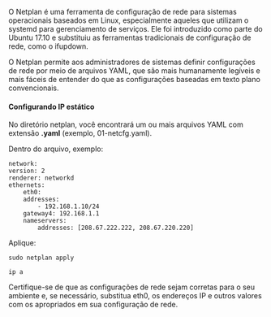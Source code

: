 O Netplan é uma ferramenta de configuração de rede para sistemas operacionais baseados em Linux, especialmente aqueles que utilizam o systemd para gerenciamento de serviços. Ele foi introduzido como parte do Ubuntu 17.10 e substituiu as ferramentas tradicionais de configuração de rede, como o ifupdown.

O Netplan permite aos administradores de sistemas definir configurações de rede por meio de arquivos YAML, que são mais humanamente legíveis e mais fáceis de entender do que as configurações baseadas em texto plano convencionais.

#### Configurando IP estático

No diretório netplan, você encontrará um ou mais arquivos YAML com extensão **.yaml** (exemplo, 01-netcfg.yaml).

Dentro do arquivo, exemplo:

    network:
    version: 2
    renderer: networkd
    ethernets:
        eth0:
        addresses:
            - 192.168.1.10/24
        gateway4: 192.168.1.1
        nameservers:
            addresses: [208.67.222.222, 208.67.220.220]

Aplique:

    sudo netplan apply

    ip a

Certifique-se de que as configurações de rede sejam corretas para o seu ambiente e, se necessário, substitua eth0, os endereços IP e outros valores com os apropriados em sua configuração de rede.